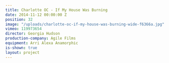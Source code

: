 ```yaml
---
title: Charlotte OC - If My House Was Burning
date: 2014-11-12 00:00:00 Z
position: 32
image: "/uploads/charlotte-oc-if-my-house-was-burning-wide-f6366a.jpg"
vimeo: 119973654
director: Georgia Hudson
production-company: Agile Films
equipment: Arri Alexa Anamorphic
is-shown: true
layout: project
---
```


